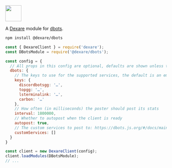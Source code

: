 <img src="https://get.snaz.in/AFabfTm.png" height="50">

A [Dexare](https://github.com/Dexare/Dexare) module for [dbots](https://dbots.js.org).

```sh
npm install @dexare/dbots
```

```js
const { DexareClient } = require('dexare');
const DBotsModule = require('@dexare/dbots');

const config = {
  // All props in this config are optional, defaults are shown unless told otherwise
  dbots: {
    // The keys to use for the supported services, the default is an empty object
    keys: {
      discordbotsgg: '…',
      topgg: '…',
      lsterminalink: '…',
      carbon: '…'
    },
    // How often (in milliseconds) the poster should post its stats
    interval: 1800000,
    // Whether to autopost when the client is ready
    autopost: true,
    // The custom services to post to: https://dbots.js.org/#/docs/main/latest/examples/custom-service
    customServices: []
  }
}

const client = new DexareClient(config);
client.loadModules(DBotsModule);
// ...
```
